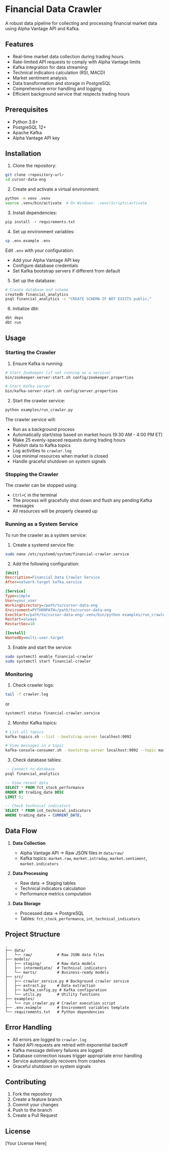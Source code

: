 # Financial Data Crawler

A robust data pipeline for collecting and processing financial market data using Alpha Vantage API and Kafka.

## Features

- Real-time market data collection during trading hours
- Rate-limited API requests to comply with Alpha Vantage limits
- Kafka integration for data streaming
- Technical indicators calculation (RSI, MACD)
- Market sentiment analysis
- Data transformation and storage in PostgreSQL
- Comprehensive error handling and logging
- Efficient background service that respects trading hours

## Prerequisites

- Python 3.8+
- PostgreSQL 12+
- Apache Kafka
- Alpha Vantage API key

## Installation

1. Clone the repository:
```bash
git clone <repository-url>
cd cursor-data-eng
```

2. Create and activate a virtual environment:
```bash
python -m venv .venv
source .venv/bin/activate  # On Windows: .venv\Scripts\activate
```

3. Install dependencies:
```bash
pip install -r requirements.txt
```

4. Set up environment variables:
```bash
cp .env.example .env
```
Edit `.env` with your configuration:
- Add your Alpha Vantage API key
- Configure database credentials
- Set Kafka bootstrap servers if different from default

5. Set up the database:
```bash
# Create database and schema
createdb financial_analytics
psql financial_analytics -c "CREATE SCHEMA IF NOT EXISTS public;"
```

6. Initialize dbt:
```bash
dbt deps
dbt run
```

## Usage

### Starting the Crawler

1. Ensure Kafka is running:
```bash
# Start Zookeeper (if not running as a service)
bin/zookeeper-server-start.sh config/zookeeper.properties

# Start Kafka server
bin/kafka-server-start.sh config/server.properties
```

2. Start the crawler service:
```bash
python examples/run_crawler.py
```

The crawler service will:
- Run as a background process
- Automatically start/stop based on market hours (9:30 AM - 4:00 PM ET)
- Make 25 evenly-spaced requests during trading hours
- Publish data to Kafka topics
- Log activities to `crawler.log`
- Use minimal resources when market is closed
- Handle graceful shutdown on system signals

### Stopping the Crawler

The crawler can be stopped using:
- `Ctrl+C` in the terminal
- The process will gracefully shut down and flush any pending Kafka messages
- All resources will be properly cleaned up

### Running as a System Service

To run the crawler as a system service:

1. Create a systemd service file:
```bash
sudo nano /etc/systemd/system/financial-crawler.service
```

2. Add the following configuration:
```ini
[Unit]
Description=Financial Data Crawler Service
After=network.target kafka.service

[Service]
Type=simple
User=your_user
WorkingDirectory=/path/to/cursor-data-eng
Environment=PYTHONPATH=/path/to/cursor-data-eng
ExecStart=/path/to/cursor-data-eng/.venv/bin/python examples/run_crawler.py
Restart=always
RestartSec=10

[Install]
WantedBy=multi-user.target
```

3. Enable and start the service:
```bash
sudo systemctl enable financial-crawler
sudo systemctl start financial-crawler
```

### Monitoring

1. Check crawler logs:
```bash
tail -f crawler.log
```
or
```bash
systemctl status financial-crawler.service
```

2. Monitor Kafka topics:
```bash
# List all topics
kafka-topics.sh --list --bootstrap-server localhost:9092

# View messages in a topic
kafka-console-consumer.sh --bootstrap-server localhost:9092 --topic market.intraday --from-beginning
```

3. Check database tables:
```sql
-- Connect to database
psql financial_analytics

-- View recent data
SELECT * FROM fct_stock_performance 
ORDER BY trading_date DESC 
LIMIT 5;

-- Check technical indicators
SELECT * FROM int_technical_indicators 
WHERE trading_date = CURRENT_DATE;
```

## Data Flow

1. **Data Collection**
   - Alpha Vantage API → Raw JSON files in `data/raw/`
   - Kafka topics: `market.raw`, `market.intraday`, `market.sentiment`, `market.indicators`

2. **Data Processing**
   - Raw data → Staging tables
   - Technical indicators calculation
   - Performance metrics computation

3. **Data Storage**
   - Processed data → PostgreSQL
   - Tables: `fct_stock_performance`, `int_technical_indicators`

## Project Structure

```
.
├── data/
│   └── raw/           # Raw JSON data files
├── models/
│   ├── staging/       # Raw data models
│   ├── intermediate/  # Technical indicators
│   └── marts/         # Business-ready models
├── src/
│   ├── crawler_service.py # Background crawler service
│   ├── extract.py     # Data extraction
│   ├── kafka_config.py # Kafka configuration
│   └── utils.py       # Utility functions
├── examples/
│   └── run_crawler.py # Crawler execution script
├── .env.example       # Environment variables template
└── requirements.txt   # Python dependencies
```

## Error Handling

- All errors are logged to `crawler.log`
- Failed API requests are retried with exponential backoff
- Kafka message delivery failures are logged
- Database connection issues trigger appropriate error handling
- Service automatically recovers from crashes
- Graceful shutdown on system signals

## Contributing

1. Fork the repository
2. Create a feature branch
3. Commit your changes
4. Push to the branch
5. Create a Pull Request

## License

[Your License Here] 